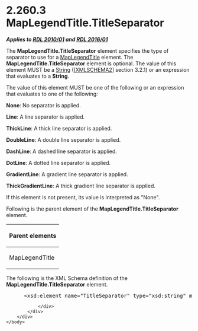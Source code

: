 <html dir="LTR" xmlns:mshelp="http://msdn.microsoft.com/mshelp" xmlns:ddue="http://ddue.schemas.microsoft.com/authoring/2003/5" xmlns:xlink="http://www.w3.org/1999/xlink" xmlns:tool="http://www.microsoft.com/tooltip">
    <head>
        <meta http-equiv="Content-Type" content="text/html; CHARSET=utf-8"></meta>
        <meta name="save" content="history"></meta>
        <title>2.260.3 MapLegendTitle.TitleSeparator</title>
        <xml>
            <mshelp:toctitle title="2.260.3 MapLegendTitle.TitleSeparator"></mshelp:toctitle>
            <mshelp:rltitle title="[MS-RDL]: MapLegendTitle.TitleSeparator"></mshelp:rltitle>
            <mshelp:keyword index="A" term="88c19a04-512d-4609-a205-79f45e0975ee"></mshelp:keyword>
            <mshelp:attr name="DCSext.ContentType" value="open specification"></mshelp:attr>
            <mshelp:attr name="AssetID" value="88c19a04-512d-4609-a205-79f45e0975ee"></mshelp:attr>
            <mshelp:attr name="TopicType" value="kbRef"></mshelp:attr>
            <mshelp:attr name="DCSext.Title" value="[MS-RDL]: MapLegendTitle.TitleSeparator" />
        </xml>
    </head>
    <body>
        <div id="header">
            <h1 class="heading">2.260.3 MapLegendTitle.TitleSeparator</h1>
        </div>
        <div id="mainSection">
            <div id="mainBody">
                <div id="allHistory" class="saveHistory"></div>
                <div id="sectionSection0" class="section" name="collapseableSection">
                    

<p><b><i>Applies to </i></b><a href="3428e690-a348-4ec7-8a6a-8efb42d2cdee.md"><b><i>RDL 2010/01</i></b></a><b><i>
and </i></b><a href="52ce3983-2bfc-4e72-9359-42aaf5fe4509.md"><b><i>RDL 2016/01</i></b></a></p>

<p>The <b>MapLegendTitle.TitleSeparator</b> element specifies
the type of separator to use for a <a href="63adc96b-e537-43f6-8adc-f5a3b84651d2.md">MapLegendTitle</a> element.
The <b>MapLegendTitle.TitleSeparator</b> element is optional. The value of this
element MUST be a <a href="1ed81ef3-a683-45e3-aaad-bd2bbe71bc3d.md">String</a>
(<a href="https://go.microsoft.com/fwlink/?LinkId=90610">[XMLSCHEMA2]</a>
section 3.2.1) or an expression that evaluates to a <b>String</b>. </p>

<p>The value of this element MUST be one of the following or an
expression that evaluates to one of the following:</p>

<p><b>None</b>: No separator is applied.</p>

<p><b>Line</b>: A line separator is applied. </p>

<p><b>ThickLine</b>: A thick line separator is applied.</p>

<p><b>DoubleLine</b>: A double line separator is
applied.</p>

<p><b>DashLine</b>: A dashed line separator is applied.</p>

<p><b>DotLine</b>: A dotted line separator is applied.</p>

<p><b>GradientLine</b>: A gradient line separator is
applied.</p>

<p><b>ThickGradientLine</b>: A thick gradient line
separator is applied.</p>

<p>If this element is not present, its value is interpreted as
&quot;None&quot;.</p>

<p>Following is the parent element of the <b>MapLegendTitle.TitleSeparator</b>
element.</p>

<table>
 <thead>
  <tr>
   <th>
   <p>Parent elements</p>
   </th>
  </tr>
 </thead>
 <tr>
  <td>
  <p>MapLegendTitle</p>
  </td>
 </tr>
</table>

<p>The following is the XML Schema definition of the <b>MapLegendTitle.TitleSeparator</b>
element.</p>

<dl>
<dd>
<div><pre> &lt;xsd:element name=&quot;TitleSeparator&quot; type=&quot;xsd:string&quot; minOccurs=&quot;0&quot; /&gt;
</pre></div>
</dd></dl>


                </div>
            </div>
        </div>
    </body>
</html>
